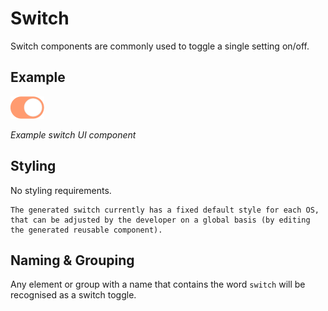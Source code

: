 # Switch

Switch components are commonly used to toggle a single setting on/off.

## Example
![image of switch](https://github.com/ImagineThisNHS/ImagineThisNHS.github.io/blob/master/guidelines/assets/switch/switch%20fig%201x.png?raw=true)

_Example switch UI component_

## Styling
No styling requirements. 
```note
The generated switch currently has a fixed default style for each OS, that can be adjusted by the developer on a global basis (by editing the generated reusable component).
```

## Naming & Grouping
Any element or group with a name that contains the word `switch` will be recognised as a switch toggle.
